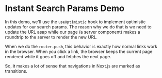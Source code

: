 # Instant Search Params Demo

In this demo, we'll use the `useOptimistic` hook to implement optimistic updates for our search params. The reason why we do that is we need to update the URL asap while our page (a server component) makes a roundtrip to the server to render the new URL.

When we do the `router.push`, this behavior is exactly how normal links work in the browser. When you click a link, the browser keeps the current page rendered while it goes off and fetches the next page.

So, it makes a lot of sense that navigations in Next.js are marked as transitions.
